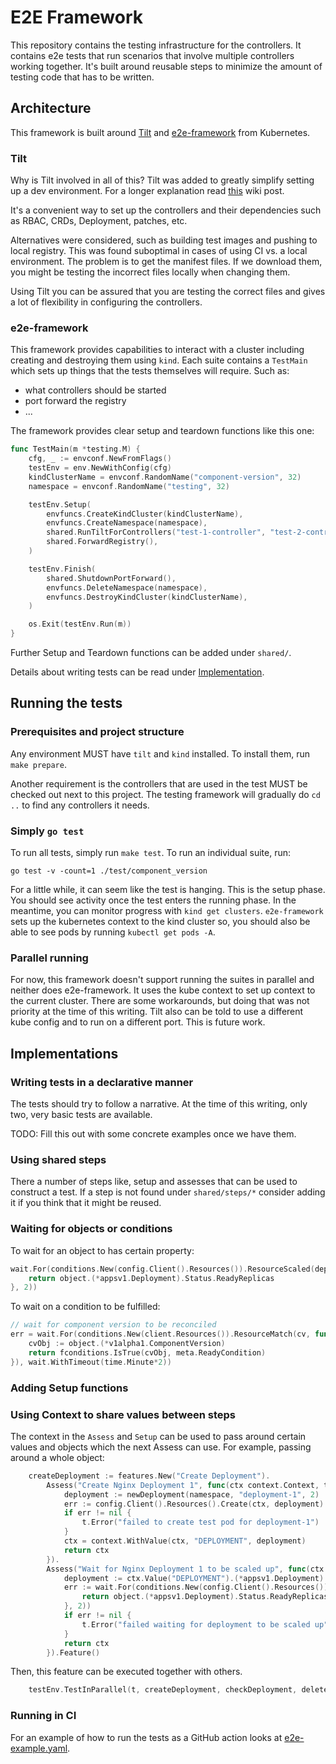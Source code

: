 # E2E Framework

This repository contains the testing infrastructure for the controllers.
It contains e2e tests that run scenarios that involve multiple controllers
working together. It's built around reusable steps to minimize the amount of
testing code that has to be written.

## Architecture

This framework is built around [Tilt](https://tilt.dev) and [e2e-framework](https://github.com/kubernetes-sigs/e2e-framework) from Kubernetes.

### Tilt

Why is Tilt involved in all of this? Tilt was added to greatly simplify setting
up a dev environment. For a longer explanation read [this](https://skarlso.github.io/2023/02/25/rapid-controller-development-with-tilt/) wiki post.

It's a convenient way to set up the controllers and their dependencies such as
RBAC, CRDs, Deployment, patches, etc.

Alternatives were considered, such as building test images and pushing to local
registry. This was found suboptimal in cases of using CI vs. a local environment.
The problem is to get the manifest files. If we download them, you might be testing
the incorrect files locally when changing them.

Using Tilt you can be assured that you are testing the correct files and gives
a lot of flexibility in configuring the controllers.

### e2e-framework

This framework provides capabilities to interact with a cluster including
creating and destroying them using `kind`. Each suite contains a `TestMain` which
sets up things that the tests themselves will require. Such as:

- what controllers should be started
- port forward the registry
- ...

The framework provides clear setup and teardown functions like this one:

```go
func TestMain(m *testing.M) {
	cfg, _ := envconf.NewFromFlags()
	testEnv = env.NewWithConfig(cfg)
	kindClusterName = envconf.RandomName("component-version", 32)
	namespace = envconf.RandomName("testing", 32)

	testEnv.Setup(
		envfuncs.CreateKindCluster(kindClusterName),
		envfuncs.CreateNamespace(namespace),
		shared.RunTiltForControllers("test-1-controller", "test-2-controller"),
		shared.ForwardRegistry(),
	)

	testEnv.Finish(
		shared.ShutdownPortForward(),
		envfuncs.DeleteNamespace(namespace),
		envfuncs.DestroyKindCluster(kindClusterName),
	)

	os.Exit(testEnv.Run(m))
}
```

Further Setup and Teardown functions can be added under `shared/`.

Details about writing tests can be read under [Implementation](#implementations).

## Running the tests

### Prerequisites and project structure

Any environment MUST have `tilt` and `kind` installed. To install them, run `make prepare`.

Another requirement is the controllers that are used in the test MUST be checked out next to
this project. The testing framework will gradually do `cd ..` to find any controllers it needs.

### Simply `go test`

To run all tests, simply run `make test`. To run an individual suite, run:

`go test -v -count=1 ./test/component_version`

For a little while, it can seem like the test is hanging. This is the setup phase. You should
see activity once the test enters the running phase. In the meantime, you can monitor progress
with `kind get clusters`. `e2e-framework` sets up the kubernetes context to the kind cluster
so, you should also be able to see pods by running `kubectl get pods -A`.

### Parallel running

For now, this framework doesn't support running the suites in parallel and neither does e2e-framework.
It uses the kube context to set up context to the current cluster. There are some workarounds, but
doing that was not priority at the time of this writing. Tilt also can be told to use a different
kube config and to run on a different port. This is future work.

## Implementations

### Writing tests in a declarative manner

The tests should try to follow a narrative. At the time of this writing, only two, very basic
tests are available.

TODO: Fill this out with some concrete examples once we have them.

### Using shared steps

There a number of steps like, setup and assesses that can be used to construct a
test. If a step is not found under `shared/steps/*` consider adding it if you
think that it might be reused.

### Waiting for objects or conditions

To wait for an object to has certain property:

```go
wait.For(conditions.New(config.Client().Resources()).ResourceScaled(deployment, func(object k8s.Object) int32 {
    return object.(*appsv1.Deployment).Status.ReadyReplicas
}, 2))
```

To wait on a condition to be fulfilled:

```go
// wait for component version to be reconciled
err = wait.For(conditions.New(client.Resources()).ResourceMatch(cv, func(object k8s.Object) bool {
    cvObj := object.(*v1alpha1.ComponentVersion)
    return fconditions.IsTrue(cvObj, meta.ReadyCondition)
}), wait.WithTimeout(time.Minute*2))
```

### Adding Setup functions

### Using Context to share values between steps

The context in the `Assess` and `Setup` can be used to pass around certain values and
objects which the next Assess can use. For example, passing around a whole object:

```go
	createDeployment := features.New("Create Deployment").
		Assess("Create Nginx Deployment 1", func(ctx context.Context, t *testing.T, config *envconf.Config) context.Context {
			deployment := newDeployment(namespace, "deployment-1", 2)
			err := config.Client().Resources().Create(ctx, deployment)
			if err != nil {
				t.Error("failed to create test pod for deployment-1")
			}
			ctx = context.WithValue(ctx, "DEPLOYMENT", deployment)
			return ctx
		}).
		Assess("Wait for Nginx Deployment 1 to be scaled up", func(ctx context.Context, t *testing.T, config *envconf.Config) context.Context {
			deployment := ctx.Value("DEPLOYMENT").(*appsv1.Deployment)
			err := wait.For(conditions.New(config.Client().Resources()).ResourceScaled(deployment, func(object k8s.Object) int32 {
				return object.(*appsv1.Deployment).Status.ReadyReplicas
			}, 2))
			if err != nil {
				t.Error("failed waiting for deployment to be scaled up")
			}
			return ctx
		}).Feature()
```

Then, this feature can be executed together with others.

```go
	testEnv.TestInParallel(t, createDeployment, checkDeployment, deleteDeployment)
```

### Running in CI

For an example of how to run the tests as a GitHub action looks at [e2e-example.yaml](e2e-example.yaml).
